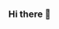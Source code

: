 ### Hi there 👋

<!--
**robertson-py/robertson-py** is a ✨ _special_ ✨ repository because its `README.md` (this file) appears on your GitHub profile.

- 🔭 I’m currently working on improve my skills as a backend programmer.
- 🌱 I’m currently studying to be a software development technician.
- 📫 How to reach me: jordanlopezroberto@gmail.com
- ⚡ Fun fact: In my free time I read about 8088 assembly language.
-->
